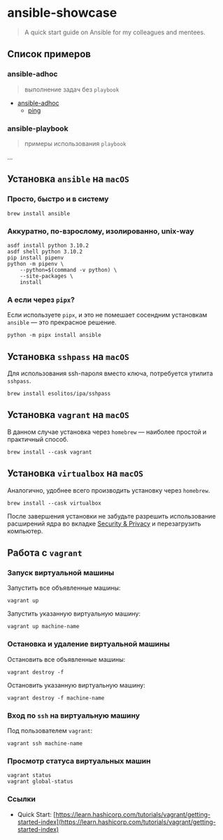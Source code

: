 # ansible-showcase

> A quick start guide on Ansible for my colleagues and mentees.

## Список примеров

### ansible-adhoc

> выполнение задач без `playbook`

* [ansible-adhoc](ansible-adhoc)
    * [ping](ansible-adhoc/ping)

### ansible-playbook

> примеры использования `playbook`

...

## Установка `ansible` на `macOS`

### Просто, быстро и в систему

```shell
brew install ansible
```

### Аккуратно, по-взрослому, изолированно, unix-way

```shell
asdf install python 3.10.2
asdf shell python 3.10.2
pip install pipenv
python -m pipenv \
    --python=$(command -v python) \
    --site-packages \
    install
```

### А если через `pipx`?

Если используете `pipx`, и это не помешает сосендним установкам `ansible` — это
прекрасное решение.

```shell
python -m pipx install ansible
```

## Установка `sshpass` на `macOS`

Для использования ssh-пароля вместо ключа, потребуется утилита `sshpass`.

```shell
brew install esolitos/ipa/sshpass
```

## Установка `vagrant` на `macOS`

В данном случае установка через `homebrew` — наиболее простой и практичный
способ.

```shell
brew install --cask vagrant
```

## Установка `virtualbox` на `macOS`

Аналогично, удобнее всего производить установку через `homebrew`.

```shell
brew install --cask virtualbox
```

После завершения установки не забудьте разрешить использование расширений ядра
во вкладке [Security & Privacy](x-apple.systempreferences:com.apple.preference.security) и перезагрузить компьютер.

## Работа с `vagrant`

### Запуск виртуальной машины

Запустить все объявленные машины:

```shell
vagrant up
```

Запустить указанную виртуальную машину:

```shell
vagrant up machine-name
```

### Остановка и удаление виртуальной машины

Остановить все объявленные машины:

```shell
vagrant destroy -f
```

Остановить указанную виртуальную машину:

```shell
vagrant destroy -f machine-name
```

### Вход по `ssh` на виртуальную машину

Под пользователем `vagrant`:

```shell
vagrant ssh machine-name
```

### Просмотр статуса виртуальных машин

```shell
vagrant status
vagrant global-status
```

### Ссылки

- Quick Start:
  [https://learn.hashicorp.com/tutorials/vagrant/getting-started-index](https://learn.hashicorp.com/tutorials/vagrant/getting-started-index)
